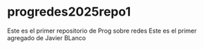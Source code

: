 # progredes2025repo1
Este es el primer repositorio de Prog sobre redes
Este es el primer agregado de Javier BLanco